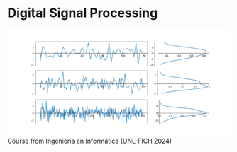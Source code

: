 # Digital Signal Processing
![Signal stats](https://github.com/Lucasa98/PDS-2024/blob/main/Guia1/Ejercicio7.png)
Course from Ingeniería en Informática (UNL-FICH 2024)

